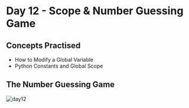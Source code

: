 # Day 12 - Scope & Number Guessing Game
## Concepts Practised
- How to Modify a Global Variable
- Python Constants and Global Scope
## The Number Guessing Game
![day12](https://github.com/v-vlasenko/100-days-of-code-python/assets/22979648/ac0ecd57-a910-4219-a106-9f32f14f8a4b)

